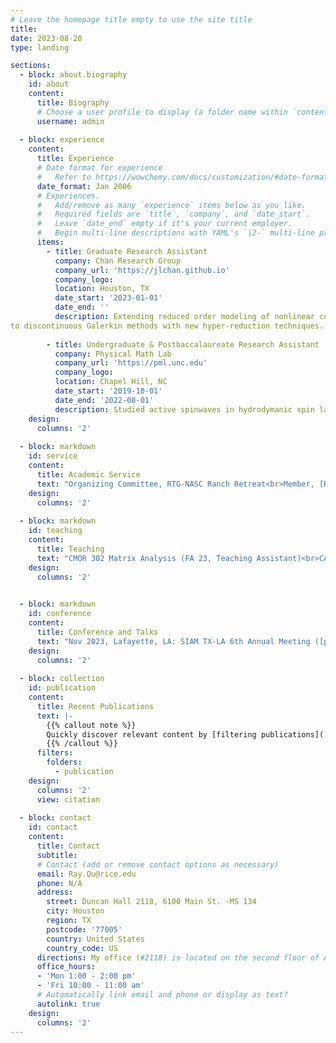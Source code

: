 ```yaml
---
# Leave the homepage title empty to use the site title
title:
date: 2023-08-20
type: landing

sections:
  - block: about.biography
    id: about
    content:
      title: Biography
      # Choose a user profile to display (a folder name within `content/authors/`)
      username: admin
 
  - block: experience
    content:
      title: Experience
      # Date format for experience
      #   Refer to https://wowchemy.com/docs/customization/#date-format
      date_format: Jan 2006
      # Experiences.
      #   Add/remove as many `experience` items below as you like.
      #   Required fields are `title`, `company`, and `date_start`.
      #   Leave `date_end` empty if it's your current employer.
      #   Begin multi-line descriptions with YAML's `|2-` multi-line prefix.
      items:
        - title: Graduate Research Assistant
          company: Chan Research Group
          company_url: 'https://jlchan.github.io'
          company_logo:
          location: Houston, TX
          date_start: '2023-01-01'
          date_end: ''
          description: Extending reduced order modeling of nonlinear conservations laws from finite volume methods
to discontinuous Galerkin methods with new hyper-reduction techniques.
    
        - title: Undergraduate & Postbaccalaureate Research Assistant
          company: Physical Math Lab
          company_url: 'https://pml.unc.edu'
          company_logo: 
          location: Chapel Hill, NC
          date_start: '2019-10-01'
          date_end: '2022-08-01'
          description: Studied active spinwaves in hydrodymanic spin lattices (HSLs) with theoretical development and numerical experiments.
    design:
      columns: '2'
    
  - block: markdown
    id: service
    content:
      title: Academic Service
      text: "Organizing Committee, RTG-NASC Ranch Retreat<br>Member, [RTG in Numerical Mathematics & Scientific Computing (NASC)](https://rtg-nasc.rice.edu/) <br> 2023-2024, Rice CMOR Grad Seminar Chair<br>Talk Organizer for Group Meetings, Chan Research Group"
    design:  
      columns: '2'
    
  - block: markdown
    id: teaching
    content:
      title: Teaching
      text: "CMOR 302 Matrix Analysis (FA 23, Teaching Assistant)<br>CAAM 382 Stochastic Models (SP 23, Grader)<br>CAAM 378 Intro to OR and Optimization (FA 22, Grader)"
    design:  
      columns: '2'

   
  - block: markdown
    id: conference
    content:
      title: Conference and Talks
      text: "Nov 2023, Lafayette, LA: SIAM TX-LA 6th Annual Meeting ([poster](uploads/poster_DGROM.pdf))<br>Oct 2023, Houston, TX: RTG-NASC Annual Workshop ([poster](uploads/poster_DGROM.pdf))<br>Mar 2023, College Station, TX: Finite Element Rodeo<br>Nov 2022, Houston, TX: SIAM TX-LA 5th Annual Meeting"
    design:  
      columns: '2'
 
  - block: collection
    id: publication
    content:
      title: Recent Publications
      text: |-
        {{% callout note %}}
        Quickly discover relevant content by [filtering publications](./publication/).
        {{% /callout %}}
      filters:
        folders:
          - publication
    design:
      columns: '2'
      view: citation
 
  - block: contact
    id: contact
    content:
      title: Contact
      subtitle:
      # Contact (add or remove contact options as necessary)
      email: Ray.Qu@rice.edu
      phone: N/A
      address:
        street: Duncan Hall 2118, 6100 Main St. -MS 134
        city: Houston
        region: TX
        postcode: '77005'
        country: United States
        country_code: US
      directions: My office (#2118) is located on the second floor of Anne and Charles Duncan Hall.
      office_hours:
      - 'Mon 1:00 - 2:00 pm'
      - 'Fri 10:00 - 11:00 am'
      # Automatically link email and phone or display as text?
      autolink: true
    design:
      columns: '2'
---
```

